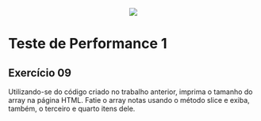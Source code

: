<p align="center">
    <img src="https://www.infnet.edu.br/infnet/wp-content/themes/infnet.homepage//assets/img/LogoInfnetRodape.png"/>
</p>

# Teste de Performance 1

## Exercício 09

Utilizando-se do código criado no trabalho anterior, imprima o tamanho do array na página HTML. Fatie o array notas usando o método slice e exiba, também, o terceiro e quarto itens dele.
